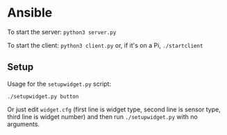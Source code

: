 # Ansible

To start the server: `python3 server.py`

To start the client: `python3 client.py` or, if it's on a Pi, `./startclient`

## Setup

Usage for the `setupwidget.py` script:

`./setupwidget.py button`

Or just edit `widget.cfg` (first line is widget type, second line is sensor type, third line is widget number) and then run `./setupwidget.py` with no arguments.
